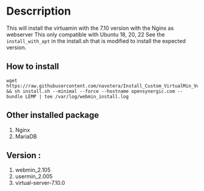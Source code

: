 # Descrription 
This will install the virtuamin with the 7.10 version with the Nginx as webserver
This only compatible with Ubuntu 18, 20, 22
See the `install_with_apt` in the install.sh that is modified to install the expected version.


## How to install 

```
wget https://raw.githubusercontent.com/navotera/Install_Custom_VirtualMin_Version/master/install.sh && sh install.sh --minimal --force --hostname opensynergic.com --bundle LEMP | tee /var/log/webmin_install.log
```

## Other installed package 
1. Nginx 
2. MariaDB



## Version : 
1. webmin_2.105
2. usermin_2.005
3. virtual-server-7.10.0